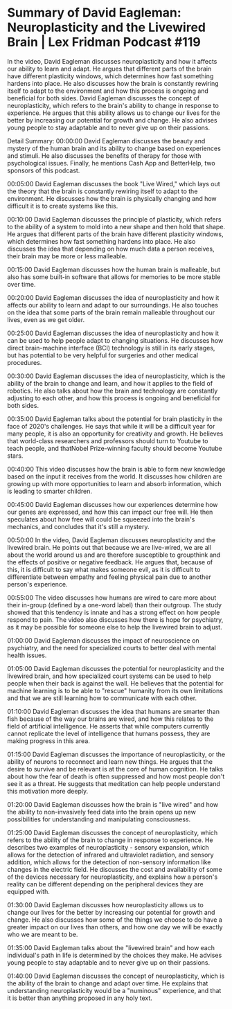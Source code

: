 # Summary of David Eagleman: Neuroplasticity and the Livewired Brain | Lex Fridman Podcast #119

In the video, David Eagleman discusses neuroplasticity and how it affects our ability to learn and adapt. He argues that different parts of the brain have different plasticity windows, which determines how fast something hardens into place. He also discusses how the brain is constantly rewiring itself to adapt to the environment and how this process is ongoing and beneficial for both sides.
David Eagleman discusses the concept of neuroplasticity, which refers to the brain's ability to change in response to experience. He argues that this ability allows us to change our lives for the better by increasing our potential for growth and change. He also advises young people to stay adaptable and to never give up on their passions.

Detail Summary: 
00:00:00
David Eagleman discusses the beauty and mystery of the human brain and its ability to change based on experiences and stimuli. He also discusses the benefits of therapy for those with psychological issues. Finally, he mentions Cash App and BetterHelp, two sponsors of this podcast.

00:05:00
David Eagleman discusses the book "Live Wired," which lays out the theory that the brain is constantly rewiring itself to adapt to the environment. He discusses how the brain is physically changing and how difficult it is to create systems like this.

00:10:00
David Eagleman discusses the principle of plasticity, which refers to the ability of a system to mold into a new shape and then hold that shape. He argues that different parts of the brain have different plasticity windows, which determines how fast something hardens into place. He also discusses the idea that depending on how much data a person receives, their brain may be more or less malleable.

00:15:00
David Eagleman discusses how the human brain is malleable, but also has some built-in software that allows for memories to be more stable over time.

00:20:00
David Eagleman discusses the idea of neuroplasticity and how it affects our ability to learn and adapt to our surroundings. He also touches on the idea that some parts of the brain remain malleable throughout our lives, even as we get older.

00:25:00
David Eagleman discusses the idea of neuroplasticity and how it can be used to help people adapt to changing situations. He discusses how direct brain-machine interface (BCI) technology is still in its early stages, but has potential to be very helpful for surgeries and other medical procedures.

00:30:00
David Eagleman discusses the idea of neuroplasticity, which is the ability of the brain to change and learn, and how it applies to the field of robotics. He also talks about how the brain and technology are constantly adjusting to each other, and how this process is ongoing and beneficial for both sides.

00:35:00
David Eagleman talks about the potential for brain plasticity in the face of 2020's challenges. He says that while it will be a difficult year for many people, it is also an opportunity for creativity and growth. He believes that world-class researchers and professors should turn to Youtube to teach people, and thatNobel Prize-winning faculty should become Youtube stars.

00:40:00
This video discusses how the brain is able to form new knowledge based on the input it receives from the world. It discusses how children are growing up with more opportunities to learn and absorb information, which is leading to smarter children.

00:45:00
David Eagleman discusses how our experiences determine how our genes are expressed, and how this can impact our free will. He then speculates about how free will could be squeezed into the brain's mechanics, and concludes that it's still a mystery.

00:50:00
In the video, David Eagleman discusses neuroplasticity and the livewired brain. He points out that because we are live-wired, we are all about the world around us and are therefore susceptible to groupthink and the effects of positive or negative feedback. He argues that, because of this, it is difficult to say what makes someone evil, as it is difficult to differentiate between empathy and feeling physical pain due to another person's experience.

00:55:00
The video discusses how humans are wired to care more about their in-group (defined by a one-word label) than their outgroup. The study showed that this tendency is innate and has a strong effect on how people respond to pain. The video also discusses how there is hope for psychiatry, as it may be possible for someone else to help the livewired brain to adjust.

01:00:00
David Eagleman discusses the impact of neuroscience on psychiatry, and the need for specialized courts to better deal with mental health issues.

01:05:00
David Eagleman discusses the potential for neuroplasticity and the livewired brain, and how specialized court systems can be used to help people when their back is against the wall. He believes that the potential for machine learning is to be able to "rescue" humanity from its own limitations and that we are still learning how to communicate with each other.

01:10:00
David Eagleman discusses the idea that humans are smarter than fish because of the way our brains are wired, and how this relates to the field of artificial intelligence. He asserts that while computers currently cannot replicate the level of intelligence that humans possess, they are making progress in this area.

01:15:00
David Eagleman discusses the importance of neuroplasticity, or the ability of neurons to reconnect and learn new things. He argues that the desire to survive and be relevant is at the core of human cognition. He talks about how the fear of death is often suppressed and how most people don't see it as a threat. He suggests that meditation can help people understand this motivation more deeply.

01:20:00
David Eagleman discusses how the brain is "live wired" and how the ability to non-invasively feed data into the brain opens up new possibilities for understanding and manipulating consciousness.

01:25:00
David Eagleman discusses the concept of neuroplasticity, which refers to the ability of the brain to change in response to experience. He describes two examples of neuroplasticity - sensory expansion, which allows for the detection of infrared and ultraviolet radiation, and sensory addition, which allows for the detection of non-sensory information like changes in the electric field. He discusses the cost and availability of some of the devices necessary for neuroplasticity, and explains how a person's reality can be different depending on the peripheral devices they are equipped with.

01:30:00
David Eagleman discusses how neuroplasticity allows us to change our lives for the better by increasing our potential for growth and change. He also discusses how some of the things we choose to do have a greater impact on our lives than others, and how one day we will be exactly who we are meant to be.

01:35:00
David Eagleman talks about the "livewired brain" and how each individual's path in life is determined by the choices they make. He advises young people to stay adaptable and to never give up on their passions.

01:40:00
David Eagleman discusses the concept of neuroplasticity, which is the ability of the brain to change and adapt over time. He explains that understanding neuroplasticity would be a "numinous" experience, and that it is better than anything proposed in any holy text.

